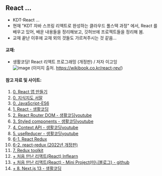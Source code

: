 ## React ...
- KDT-React ...
- 현재 "KDT 자바 스프링 리액트로 완성하는 클라우드 풀스택 과정" 에서, React 를 배우고 있어, 배운 내용들을 정리해보고, 깃허브에 프로젝트들을 정리해 봄.
- 교재 끝난 이후에 교재 외의 것들도 가르쳐주시는 것 같음...

#### 교재:
- 생활코딩! React 리액트 프로그래밍 (개정판) / 저자 이고잉<br>
![image](https://github.com/user-attachments/assets/8d5db1e2-7ffb-488f-a972-d827459bdbdd)  (이미지 출처. https://wikibook.co.kr/react-rev/)

#### 참고 자료 및 사이트: 
1. [0. React 앱 만들기](https://create-react-app.dev/docs/getting-started/)
2. [0. 지식지도 서말](https://seomal.com/map/1/220)
3. [0. JavaScript-ES6](https://velog.io/@kim_unknown_/JavaScript-ES6)
4. [1. React - 생활코딩](https://opentutorials.org/course/4900)
5. [2. React Router DOM - 생활코딩youtube](https://www.youtube.com/watch?v=WLdbsl9UwDc)
6. [3. Styled components - 생활코딩youtube](https://www.youtube.com/watch?v=j-JxASock0Q)
7. [4. Context API - 생활코딩youtube](https://www.youtube.com/watch?v=JQ_lksQFgNw)
8. [5. useReducer - 생활코딩youtube](https://www.youtube.com/watch?v=E7bNzWrlKTE)
9. [6-1. React Redux](https://opentutorials.org/module/4518)
10. [6-2. react-redux (2022년 개정판)](https://www.youtube.com/watch?v=yjuwpf7VH74)
11. [7. Redux toolkit](https://www.youtube.com/watch?v=9wrHxqI6zuM)
12. [+ 처음 만난 리액트(React) Inflearn](https://www.inflearn.com/course/%EC%B2%98%EC%9D%8C-%EB%A7%8C%EB%82%9C-%EB%A6%AC%EC%95%A1%ED%8A%B8)
13. [+ 처음 만난 리액트(React) - Mini Project(미니블로그) - github](https://github.com/soaple/mini-blog)
14. [+ 8. Next.js 13 - 생활코딩](https://opentutorials.org/course/5098)
